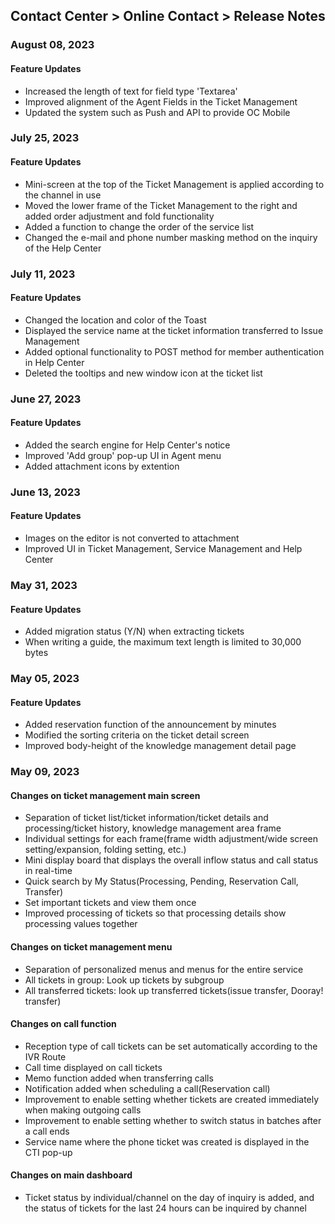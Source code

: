 ## Contact Center > Online Contact > Release Notes

### August 08, 2023

#### Feature Updates

- Increased the length of text for field type 'Textarea'
- Improved alignment of the Agent Fields in the Ticket Management
- Updated the system such as Push and API to provide OC Mobile

### July 25, 2023

#### Feature Updates

- Mini-screen at the top of the Ticket Management is applied according to the channel in use
- Moved the lower frame of the Ticket Management to the right and added order adjustment and fold functionality
- Added a function to change the order of the service list
- Changed the e-mail and phone number masking method on the inquiry of the Help Center

### July 11, 2023

#### Feature Updates

- Changed the location and color of the Toast
- Displayed the service name at the ticket information transferred to Issue Management
- Added optional functionality to POST method for member authentication in Help Center
- Deleted the tooltips and new window icon at the ticket list

### June 27, 2023

#### Feature Updates

- Added the search engine for Help Center's notice
- Improved 'Add group' pop-up UI in Agent menu
- Added attachment icons by extention

### June 13, 2023

#### Feature Updates

- Images on the editor is not converted to attachment
- Improved UI in Ticket Management, Service Management and Help Center

### May 31, 2023

#### Feature Updates

- Added migration status (Y/N) when extracting tickets
- When writing a guide, the maximum text length is limited to 30,000 bytes

### May 05, 2023

#### Feature Updates

- Added reservation function of the announcement by minutes
- Modified the sorting criteria on the ticket detail screen
- Improved body-height of the knowledge management detail page

### May 09, 2023

#### Changes on ticket management main screen
- Separation of ticket list/ticket information/ticket details and processing/ticket history, knowledge management area frame
- Individual settings for each frame(frame width adjustment/wide screen setting/expansion, folding setting, etc.)
- Mini display board that displays the overall inflow status and call status in real-time
- Quick search by My Status(Processing, Pending, Reservation Call, Transfer)
- Set important tickets and view them once
- Improved processing of tickets so that processing details show processing values together

#### Changes on ticket management menu
- Separation of personalized menus and menus for the entire service
- All tickets in group: Look up tickets by subgroup
- All transferred tickets: look up transferred tickets(issue transfer, Dooray! transfer)

#### Changes on call function
- Reception type of call tickets can be set automatically according to the IVR Route
- Call time displayed on call tickets
- Memo function added when transferring calls
- Notification added when scheduling a call(Reservation call)
- Improvement to enable setting whether tickets are created immediately when making outgoing calls
- Improvement to enable setting whether to switch status in batches after a call ends
- Service name where the phone ticket was created is displayed in the CTI pop-up

#### Changes on main dashboard
- Ticket status by individual/channel on the day of inquiry is added, and the status of tickets for the last 24 hours can be inquired by channel